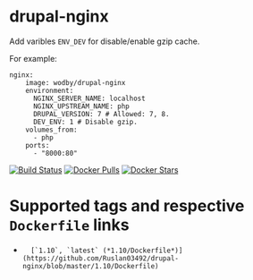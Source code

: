 # drupal-nginx

Add varibles `ENV_DEV` for disable/enable gzip cache.

For example:

    nginx:
	    image: wodby/drupal-nginx
	    environment:
	      NGINX_SERVER_NAME: localhost
          NGINX_UPSTREAM_NAME: php
          DRUPAL_VERSION: 7 # Allowed: 7, 8.
	      DEV_ENV: 1 # Disable gzip.
	    volumes_from:
	      - php
	    ports:
	      - "8000:80"

[![Build Status](https://travis-ci.org/Ruslan03492/drupal-nginx.svg?branch=master)](https://travis-ci.org/Ruslan03492/drupal-nginx)
[![Docker Pulls](https://img.shields.io/docker/pulls/rutel/drupal-nginx.svg)](https://hub.docker.com/r/rutel/drupal-nginx)
[![Docker Stars](https://img.shields.io/docker/stars/rutel/drupal-nginx.svg)](https://hub.docker.com/r/rutel/drupal-nginx)

# Supported tags and respective `Dockerfile` links

-       [`1.10`, `latest` (*1.10/Dockerfile*)](https://github.com/Ruslan03492/drupal-nginx/blob/master/1.10/Dockerfile)
